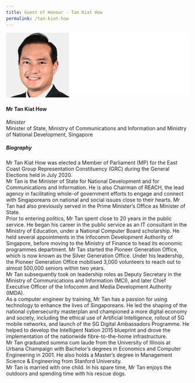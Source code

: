```yaml
---
title: Guest of Honour - Tan Kiat How
permalink: /tan-kiat-how
---
```


![Tan Kiat How](/images/speakers/Tan-Kiat-How.jpg)

#### **Mr Tan Kiat How**

*Minister*  
Minister of State, Ministry of Communications and Information and Ministry of National Development, Singapore

##### **Biography**

Mr Tan Kiat How was elected a Member of Parliament (MP) for the East Coast Group  Representation Constituency (GRC) during the General Elections held in July 2020.  
Mr Tan is the Minister of State for National Development and for Communications and  Information. He is also Chairman of REACH, the lead agency in facilitating whole-of government efforts to engage and connect with Singaporeans on national and social  issues close to their hearts. Mr Tan had also previously served in the Prime Minister’s  Office as Minister of State.  
Prior to entering politics, Mr Tan spent close to 20 years in the public service. He  began his career in the public service as an IT consultant in the Ministry of Education,  under a National Computer Board scholarship. He held several appointments in the  Infocomm Development Authority of Singapore, before moving to the Ministry of  Finance to head its economic programmes department. Mr Tan started the Pioneer  Generation Office, which is now known as the Silver Generation Office. Under his  leadership, the Pioneer Generation Office mobilised 3,000 volunteers to reach out to  almost 500,000 seniors within two years.  
Mr Tan subsequently took on leadership roles as Deputy Secretary in the Ministry of  Communications and Information (MCI), and later Chief Executive Officer of the  Infocomm and Media Development Authority (IMDA).  
As a computer engineer by training, Mr Tan has a passion for using technology to  enhance the lives of Singaporeans. He led the shaping of the national cybersecurity  masterplan and championed a more digital economy and society, including the ethical  use of Artificial Intelligence, rollout of 5G mobile networks, and launch of the SG Digital  Ambassadors Programme. He helped to develop the Intelligent Nation 2015 blueprint  and drove the implementation of the nationwide fibre-to-the-home infrastructure.  
Mr Tan graduated summa cum laude from the University of Illinois at Urbana Champaign with Bachelor’s degrees in Economics and Computer Engineering in 2001.  He also holds a Master’s degree in Management Science & Engineering from Stanford  University.  
Mr Tan is married with one child. In his spare time, Mr Tan enjoys the outdoors and  spending time with his rescue dogs.